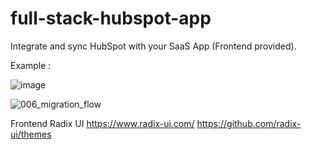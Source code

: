 # full-stack-hubspot-app
Integrate and sync HubSpot with your SaaS App (Frontend provided).

Example :

![image](https://github.com/Decibel-io/full-stack-hubspot-app/assets/93420471/ea0f2a13-ccba-4f99-bf30-258d51fb0e55)

![006_migration_flow](https://github.com/Decibel-io/full-stack-hubspot-app/assets/93420471/2ce73eee-a5f9-4f66-884d-2205f1a62632)

Frontend Radix UI
https://www.radix-ui.com/
https://github.com/radix-ui/themes
